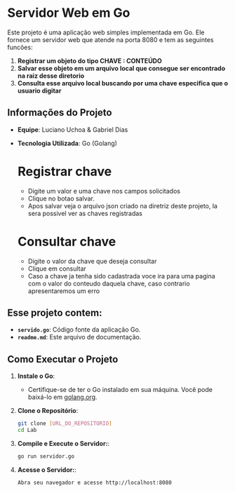 # Servidor Web em Go

Este projeto é uma aplicação web simples implementada em Go. Ele fornece um servidor web que atende na porta 8080 e tem as seguintes funcões:

1. **Registrar um objeto do tipo CHAVE : CONTEÚDO**
2. **Salvar esse objeto em um arquivo local que consegue ser encontrado na raiz desse diretorio**
3. **Consulta esse arquivo local buscando por uma chave especifica que o usuario digitar**

## Informações do Projeto

- **Equipe**: Luciano Uchoa & Gabriel Dias
- **Tecnologia Utilizada**: Go (Golang)

  # Registrar chave
   - Digite um valor e uma chave nos campos solicitados
   - Clique no botao salvar.
   - Apos salvar veja o arquivo json criado na diretriz deste projeto, la sera possivel ver as chaves registradas
  # Consultar chave
   - Digite o valor da chave que deseja consultar
   - Clique em consultar
   - Caso a chave ja tenha sido cadastrada voce ira para uma pagina com o valor do conteudo daquela chave, caso contrario apresentaremos um erro

## Esse projeto contem:
- **`servido.go`**: Código fonte da aplicação Go.
- **`readme.md`**: Este arquivo de documentação.

## Como Executar o Projeto

1. **Instale o Go**:
   - Certifique-se de ter o Go instalado em sua máquina. Você pode baixá-lo em [golang.org](https://golang.org/dl/).

2. **Clone o Repositório**:
   ```bash
   git clone [URL_DO_REPOSITORIO]
   cd Lab
   ```

3. **Compile e Execute o Servidor:**:
    ```bash
    go run servidor.go
    ```

4. **Acesse o Servidor:**:
    ```
    Abra seu navegador e acesse http://localhost:8080
    ```
